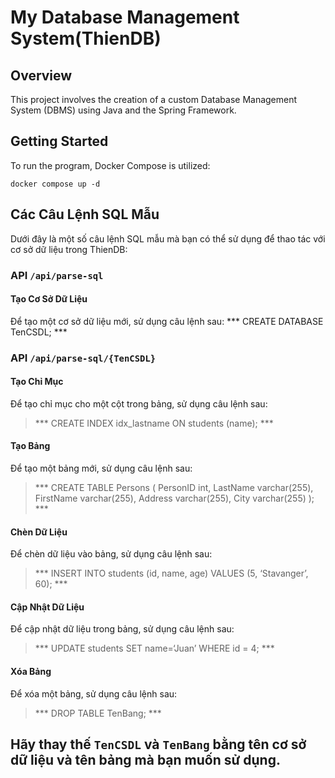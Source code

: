 # My Database Management System(ThienDB)

## Overview

This project involves the creation of a custom Database Management System (DBMS) using Java and the Spring Framework.

## Getting Started

To run the program, Docker Compose is utilized:

`docker compose up -d`

## Các Câu Lệnh SQL Mẫu

Dưới đây là một số câu lệnh SQL mẫu mà bạn có thể sử dụng để thao tác với cơ sở dữ liệu trong ThienDB:

### API `/api/parse-sql`

#### Tạo Cơ Sở Dữ Liệu
Để tạo một cơ sở dữ liệu mới, sử dụng câu lệnh sau:
*** CREATE DATABASE TenCSDL; ***

### API `/api/parse-sql/{TenCSDL}`

#### Tạo Chỉ Mục
Để tạo chỉ mục cho một cột trong bảng, sử dụng câu lệnh sau:
> *** CREATE INDEX idx_lastname ON students (name); ***

#### Tạo Bảng
Để tạo một bảng mới, sử dụng câu lệnh sau:

> *** CREATE TABLE Persons ( PersonID int, LastName varchar(255), FirstName varchar(255), Address varchar(255), City varchar(255) ); ***

#### Chèn Dữ Liệu
Để chèn dữ liệu vào bảng, sử dụng câu lệnh sau:
> *** INSERT INTO students (id, name, age) VALUES (5, ‘Stavanger’, 60); ***

#### Cập Nhật Dữ Liệu
Để cập nhật dữ liệu trong bảng, sử dụng câu lệnh sau:

> *** UPDATE students SET name=‘Juan’ WHERE id = 4; ***

#### Xóa Bảng
Để xóa một bảng, sử dụng câu lệnh sau:
> *** DROP TABLE TenBang; ***


## Hãy thay thế `TenCSDL` và `TenBang` bằng tên cơ sở dữ liệu và tên bảng mà bạn muốn sử dụng.




